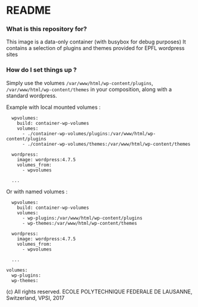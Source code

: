 # README #

### What is this repository for? ###

This image is a data-only container (with busybox for debug purposes) It contains a selection of plugins and themes provided for EPFL wordpress sites

### How do I set things up ? ###

Simply use the volumes ```/var/www/html/wp-content/plugins```, ```/var/www/html/wp-content/themes``` in your composition, along with a standard wordpress.

Example with local mounted volumes :

```
  wpvolumes:
    build: container-wp-volumes
    volumes:
      - ./container-wp-volumes/plugins:/var/www/html/wp-content/plugins
      - ./container-wp-volumes/themes:/var/www/html/wp-content/themes

  wordpress:
    image: wordpress:4.7.5
    volumes_from:
      - wpvolumes

  ...
```

Or with named volumes :

```
  wpvolumes:
    build: container-wp-volumes
    volumes:
      - wp-plugins:/var/www/html/wp-content/plugins
      - wp-themes:/var/www/html/wp-content/themes

  wordpress:
    image: wordpress:4.7.5
    volumes_from:
      - wpvolumes

  ...

volumes:
  wp-plugins:
  wp-themes:
```

(c) All rights reserved. ECOLE POLYTECHNIQUE FEDERALE DE LAUSANNE, Switzerland, VPSI, 2017
